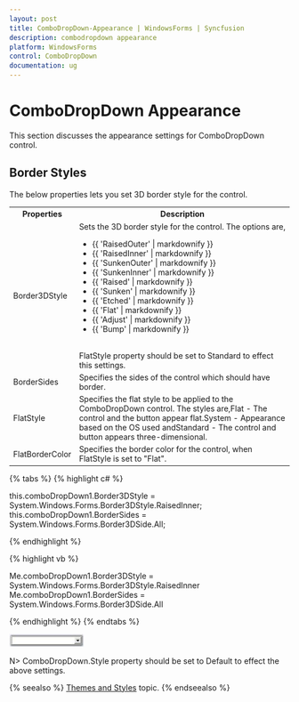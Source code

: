 ```yaml
---
layout: post
title: ComboDropDown-Appearance | WindowsForms | Syncfusion
description: combodropdown appearance
platform: WindowsForms
control: ComboDropDown
documentation: ug
---
```


# ComboDropDown Appearance

This section discusses the appearance settings for ComboDropDown control.

## Border Styles

The below properties lets you set 3D border style for the control. 


<table>
<tr>
<th>
Properties</th><th>
Description</th></tr>
<tr>
<td>
Border3DStyle</td><td>
Sets the 3D border style for the control. The options are,<ul><li>{{ 'RaisedOuter' | markdownify }}</li><li>{{ 'RaisedInner' | markdownify }}</li><li>{{ 'SunkenOuter' | markdownify }}</li><li>{{ 'SunkenInner' | markdownify }}</li><li>{{ 'Raised' | markdownify }}</li><li>{{ 'Sunken' | markdownify }}</li><li>{{ 'Etched' | markdownify }}</li><li>{{ 'Flat' | markdownify }}</li><li>{{ 'Adjust'  | markdownify }}</li><li>{{ 'Bump' | markdownify }}</li></ul><br>FlatStyle property should be set to Standard to effect this settings.</td></tr>
<tr>
<td>
BorderSides</td><td>
Specifies the sides of the control which should have border.</td></tr>
<tr>
<td>
FlatStyle</td><td>
Specifies the flat style to be applied to the ComboDropDown control. The styles are,Flat - The control and the button appear flat.System - Appearance based on the OS used andStandard - The control and button appears three-dimensional.</td></tr>
<tr>
<td>
FlatBorderColor</td><td>
Specifies the border color for the control, when FlatStyle is set to "Flat". </td></tr>
</table>

{% tabs %}
{% highlight c# %}

this.comboDropDown1.Border3DStyle = System.Windows.Forms.Border3DStyle.RaisedInner;
this.comboDropDown1.BorderSides = System.Windows.Forms.Border3DSide.All;

{% endhighlight %}

{% highlight vb %}

Me.comboDropDown1.Border3DStyle = System.Windows.Forms.Border3DStyle.RaisedInner
Me.comboDropDown1.BorderSides = System.Windows.Forms.Border3DSide.All

{% endhighlight %}
{% endtabs %}

![](Overview_images/Overview_img286.jpeg) 



N> ComboDropDown.Style property should be set to Default to effect the above settings. 

{% seealso %}
[Themes and Styles](/windowsforms/combodropdown/themes-and-styles) topic.
{% endseealso %} 
